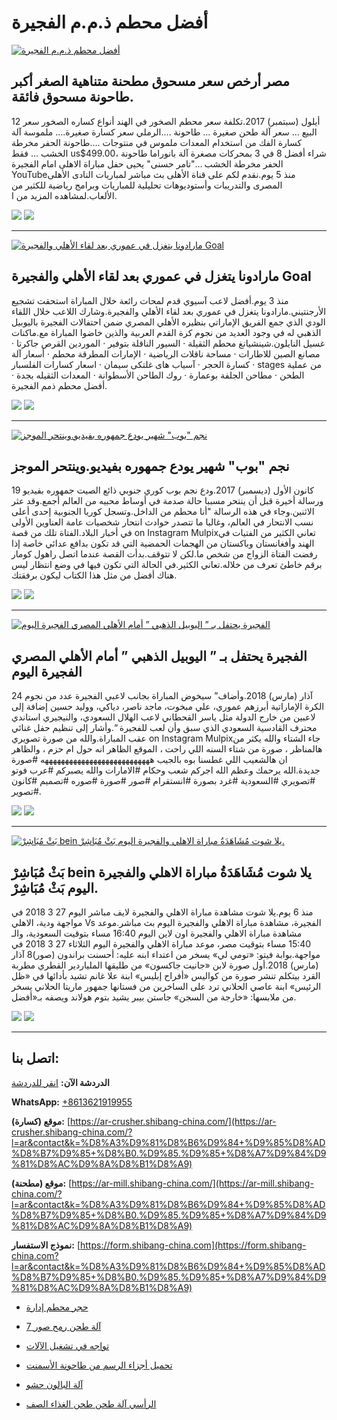 # أفضل محطم ذ.م.م الفجيرة

<a href="https://swt.shibang-china.com/?l=ar&img&k=%D8%A3%D9%81%D8%B6%D9%84+%D9%85%D8%AD%D8%B7%D9%85+%D8%B0.%D9%85.%D9%85+%D8%A7%D9%84%D9%81%D8%AC%D9%8A%D8%B1%D8%A9" target="_blank">![أفضل محطم ذ.م.م الفجيرة](http://static.shibang-china.com/all-800x300/1033.jpg)</a>

## مصر أرخص سعر مسحوق مطحنة متناهية الصغر أكبر طاحونة مسحوق فائقة.
12 أيلول (سبتمبر) 2017.تكلفة سعر محطم الصخور في الهند أنواع كساره الصخور سعر البيع … سعر آلة طحن صغيرة … طاحونة ….الرملي سعر كسارة صغيرة.… ملموسة آلة كسارة الفك من استخدام المعدات ملموس في منتوجات ….طاحونة الحفر مخرطة الخشب … فقط us$499.00، شراء أفضل 8 في 3 بمحركات مصغرة آلة بانوراما طاحونة الحفر مخرطة الخشب …&quot;تامر حسنى&quot; يحيى حفل مباراة الاهلى امام الفجيرة YouTubeمنذ 5 يوم.نقدم لكم على قناة الأهلى بث مباشر لمباريات النادى الأهلى المصرى والتدريبات وأستوديوهات تحليلية للمباريات وبرامج رياضية للكثير من الألعاب.لمشاهده المزيد من ا.


<a href="https://whatsapp.shibangsoft.com/WhatsApp.php" target="_blank" title="WhatsApp">![](http://static.shibang-china.com/icon/whatsapp.png)</a> <a href="https://swt.shibang-china.com/?l=ar&icon&k=%D8%A3%D9%81%D8%B6%D9%84+%D9%85%D8%AD%D8%B7%D9%85+%D8%B0.%D9%85.%D9%85+%D8%A7%D9%84%D9%81%D8%AC%D9%8A%D8%B1%D8%A9" target="_blank">![](http://static.shibang-china.com/icon/chat-ar.png)</a>

---

<a href="https://swt.shibang-china.com/?l=ar&img&k=%D8%A3%D9%81%D8%B6%D9%84+%D9%85%D8%AD%D8%B7%D9%85+%D8%B0.%D9%85.%D9%85+%D8%A7%D9%84%D9%81%D8%AC%D9%8A%D8%B1%D8%A9" target="_blank">![مارادونا يتغزل في عموري بعد لقاء الأهلي والفجيرة Goal](http://static.shibang-china.com/all-800x300/219.jpg)</a>

## مارادونا يتغزل في عموري بعد لقاء الأهلي والفجيرة Goal
منذ 3 يوم.أفضل لاعب آسيوي قدم لمحات رائعة خلال المباراة استحقت تشجيع الأرجنتيني.مارادونا يتغزل في عموري بعد لقاء الأهلي والفجيرة.وشارك اللاعب خلال اللقاء الودي الذي جمع الفريق الإماراتي بنظيره الأهلي المصري ضمن احتفالات الفجيرة باليوبيل الذهبي له في وجود العديد من نجوم كرة القدم العربية والذين خاضوا المباراة مع.ماكنات غسيل النايلون.شينشيانغ محطم الثقيلة &middot; السيور الناقلة بتوفير &middot; الموردين القرص جاكرتا &middot; مصانع الصين للاطارات &middot; مساحة ناقلات الرياضية &middot; الإمارات المطرقة محطم &middot; أسعار آلة كسارة الحجر &middot; آسیاب های غلتکی سیمان &middot; اسعار كسارات الفلسبار &middot; stages من عملية الطحن &middot; مطاحن الجلفة بوعمارة &middot; روك الطاحن الأسطوانة &middot; المعدات الثقيله بجدة &middot; أفضل محطم ذمم الفجيرة.


<a href="https://whatsapp.shibangsoft.com/WhatsApp.php" target="_blank" title="WhatsApp">![](http://static.shibang-china.com/icon/whatsapp.png)</a> <a href="https://swt.shibang-china.com/?l=ar&icon&k=%D8%A3%D9%81%D8%B6%D9%84+%D9%85%D8%AD%D8%B7%D9%85+%D8%B0.%D9%85.%D9%85+%D8%A7%D9%84%D9%81%D8%AC%D9%8A%D8%B1%D8%A9" target="_blank">![](http://static.shibang-china.com/icon/chat-ar.png)</a>

---

<a href="https://swt.shibang-china.com/?l=ar&img&k=%D8%A3%D9%81%D8%B6%D9%84+%D9%85%D8%AD%D8%B7%D9%85+%D8%B0.%D9%85.%D9%85+%D8%A7%D9%84%D9%81%D8%AC%D9%8A%D8%B1%D8%A9" target="_blank">![نجم &quot;بوب&quot; شهير يودع جمهوره بفيديو.وينتحر الموجز](http://static.shibang-china.com/all-800x300/891.jpg)</a>

## نجم &quot;بوب&quot; شهير يودع جمهوره بفيديو.وينتحر الموجز
19 كانون الأول (ديسمبر) 2017.ودع نجم بوب كوري جنوبي ذائع الصيت جمهوره بفيديو ورسالة أخيرة قبل أن ينتحر مسببا حالة صدمة في أوساط محبيه من العالم أجمع.وقد عثر الاثنين.وجاء في هذه الرسالة &quot;أنا محطم من الداخل.وتسجل كوريا الجنوبية إحدى أعلى نسب الانتحار في العالم، وغالبا ما تتصدر حوادث انتحار شخصيات عامة العناوين الأولى في أخبار البلاد.الفتاة تلك من قصة on Instagram Mulpixتعاني الكثير من الفتيات في الهند وأفغانستان وباكستان من الهجمات الحمضية التي قد تكون بدافع عدائي خاصة إذا رفضت الفتاة الزواج من شخص ما.لكن لا تتوقف.بدأت القصة عندما اتصل راهول كومار برقم خاطئ تعرف من خلاله.تعاني الكثير.في الحالة التي تكون فيها في وضع انتظار ليس هناك أفضل من مثل هذا الكتاب ليكون برفقتك.


<a href="https://whatsapp.shibangsoft.com/WhatsApp.php" target="_blank" title="WhatsApp">![](http://static.shibang-china.com/icon/whatsapp.png)</a> <a href="https://swt.shibang-china.com/?l=ar&icon&k=%D8%A3%D9%81%D8%B6%D9%84+%D9%85%D8%AD%D8%B7%D9%85+%D8%B0.%D9%85.%D9%85+%D8%A7%D9%84%D9%81%D8%AC%D9%8A%D8%B1%D8%A9" target="_blank">![](http://static.shibang-china.com/icon/chat-ar.png)</a>

---

<a href="https://swt.shibang-china.com/?l=ar&img&k=%D8%A3%D9%81%D8%B6%D9%84+%D9%85%D8%AD%D8%B7%D9%85+%D8%B0.%D9%85.%D9%85+%D8%A7%D9%84%D9%81%D8%AC%D9%8A%D8%B1%D8%A9" target="_blank">![الفجيرة يحتفل بـ ” اليوبيل الذهبي ” أمام الأهلي المصري الفجيرة اليوم](http://static.shibang-china.com/all-800x300/29.jpg)</a>

## الفجيرة يحتفل بـ ” اليوبيل الذهبي ” أمام الأهلي المصري الفجيرة اليوم
24 آذار (مارس) 2018.وأضاف” سيخوض المباراة بجانب لاعبي الفجيرة عدد من نجوم الكرة الإماراتية أبرزهم عموري، علي مبخوت، ماجد ناصر، دياكي، ووليد حسين إضافة إلى لاعبين من خارج الدولة مثل ياسر القحطاني لاعب الهلال السعودي، والنيجيري استاندي محترف القادسية السعودي الذي سبق وأن لعب للفجيرة “.وأشار إلى تنظيم حفل غنائي عقب المباراة.والله من صورة تصويري on Instagram Mulpixجاء الشتاء والله يكثر من هالمناظر ، صورة من شتاء السنه اللي راحت ، الموقع الظاهر انه حول ام حزم ، والظاهر ان هالشعيب اللي غطسنا بوه بالجيب هههههههههههههههههههههههههههه #صورة جديدة.الله يرحمك وعظم الله اجركم شعب وحكام #الامارات والله يصبركم #عرب فوتو #تصويري #السعودية #غرد بصورة #انستقرام #صور #صورة #صوره #تصميم #كانون #تصوير.


<a href="https://whatsapp.shibangsoft.com/WhatsApp.php" target="_blank" title="WhatsApp">![](http://static.shibang-china.com/icon/whatsapp.png)</a> <a href="https://swt.shibang-china.com/?l=ar&icon&k=%D8%A3%D9%81%D8%B6%D9%84+%D9%85%D8%AD%D8%B7%D9%85+%D8%B0.%D9%85.%D9%85+%D8%A7%D9%84%D9%81%D8%AC%D9%8A%D8%B1%D8%A9" target="_blank">![](http://static.shibang-china.com/icon/chat-ar.png)</a>

---

<a href="https://swt.shibang-china.com/?l=ar&img&k=%D8%A3%D9%81%D8%B6%D9%84+%D9%85%D8%AD%D8%B7%D9%85+%D8%B0.%D9%85.%D9%85+%D8%A7%D9%84%D9%81%D8%AC%D9%8A%D8%B1%D8%A9" target="_blank">![بَثْ مُبَاشِرْ bein يلا شوت مُشَاهَدَةُ مباراة الاهلي والفجيرة اليوم بَثْ مُبَاشِرْ.](http://static.shibang-china.com/all-800x300/1096.jpg)</a>

## بَثْ مُبَاشِرْ bein يلا شوت مُشَاهَدَةُ مباراة الاهلي والفجيرة اليوم بَثْ مُبَاشِرْ.
منذ 6 يوم.يلا شوت مشاهدة مباراة الاهلي والفجيرة لايف مباشر اليوم 27 3 2018 في مواجهة ودية، الاهلي Vs الفجيرة، مشاهدة مباراة الاهلي والفجيرة اليوم بث مباشر.موعد مشاهدة مباراة الاهلي والفجيرة اون لاين اليوم 16:40 مساء بتوقيت السعودية، والـ 15:40 مساء بتوقيت مصر، موعد مباراة الاهلي والفجيرة اليوم الثلاثاء 27 3 2018 في مواجهة.بوابة فيتو: «تومي لي» يسخر من اعتداء ابنه عليه: أحسنت براندون (صور)8 آذار (مارس) 2018.أول صورة لابن «جانيت جاكسون» من طليقها الملياردير القطري مطربة القرد بيتكلم تنشر صورة من كواليس «أفراح إبليس» ابنة علا غانم تشيد بأدائها في «ظل الرئيس» ابنة عاصي الحلاني ترد على الساخرين من فستانها جمهور ماريتا الحلاني يسخر من ملابسها: «خارجة من السجن» جاستن بيبر يشيد بتوم هولاند ويصفه بـ«أفضل.


<a href="https://whatsapp.shibangsoft.com/WhatsApp.php" target="_blank" title="WhatsApp">![](http://static.shibang-china.com/icon/whatsapp.png)</a> <a href="https://swt.shibang-china.com/?l=ar&icon&k=%D8%A3%D9%81%D8%B6%D9%84+%D9%85%D8%AD%D8%B7%D9%85+%D8%B0.%D9%85.%D9%85+%D8%A7%D9%84%D9%81%D8%AC%D9%8A%D8%B1%D8%A9" target="_blank">![](http://static.shibang-china.com/icon/chat-ar.png)</a>

---
## اتصل بنا:

**الدردشة الآن:** [انقر للدردشة](https://swt.shibang-china.com?l=ar&contact&k=%D8%A3%D9%81%D8%B6%D9%84+%D9%85%D8%AD%D8%B7%D9%85+%D8%B0.%D9%85.%D9%85+%D8%A7%D9%84%D9%81%D8%AC%D9%8A%D8%B1%D8%A9)

**WhatsApp:**  [+8613621919955](https://whatsapp.shibangsoft.com/WhatsApp.php)

**موقع (كسارة):** [https://ar-crusher.shibang-china.com/](https://ar-crusher.shibang-china.com/?l=ar&contact&k=%D8%A3%D9%81%D8%B6%D9%84+%D9%85%D8%AD%D8%B7%D9%85+%D8%B0.%D9%85.%D9%85+%D8%A7%D9%84%D9%81%D8%AC%D9%8A%D8%B1%D8%A9)

**موقع (مطحنة):** [https://ar-mill.shibang-china.com/](https://ar-mill.shibang-china.com/?l=ar&contact&k=%D8%A3%D9%81%D8%B6%D9%84+%D9%85%D8%AD%D8%B7%D9%85+%D8%B0.%D9%85.%D9%85+%D8%A7%D9%84%D9%81%D8%AC%D9%8A%D8%B1%D8%A9)

**نموذج الاستفسار:** [https://form.shibang-china.com](https://form.shibang-china.com?l=ar&contact&k=%D8%A3%D9%81%D8%B6%D9%84+%D9%85%D8%AD%D8%B7%D9%85+%D8%B0.%D9%85.%D9%85+%D8%A7%D9%84%D9%81%D8%AC%D9%8A%D8%B1%D8%A9)

* [حجر محطم إدارة](../29/%D8%AD%D8%AC%D8%B1%20%D9%85%D8%AD%D8%B7%D9%85%20%D8%A5%D8%AF%D8%A7%D8%B1%D8%A9.md)

* [آلة طحن رمح صور 7](../28/%D8%A2%D9%84%D8%A9%20%D8%B7%D8%AD%D9%86%20%D8%B1%D9%85%D8%AD%20%D8%B5%D9%88%D8%B1%207.md)

* [تواجه في تشغيل الآلات](../28/%D8%AA%D9%88%D8%A7%D8%AC%D9%87%20%D9%81%D9%8A%20%D8%AA%D8%B4%D8%BA%D9%8A%D9%84%20%D8%A7%D9%84%D8%A2%D9%84%D8%A7%D8%AA.md)

* [تحميل أجزاء الرسم من طاحونة الأسمنت](../27/%D8%AA%D8%AD%D9%85%D9%8A%D9%84%20%D8%A3%D8%AC%D8%B2%D8%A7%D8%A1%20%D8%A7%D9%84%D8%B1%D8%B3%D9%85%20%D9%85%D9%86%20%D8%B7%D8%A7%D8%AD%D9%88%D9%86%D8%A9%20%D8%A7%D9%84%D8%A3%D8%B3%D9%85%D9%86%D8%AA.md)

* [آلة البالون حشو](../29/%D8%A2%D9%84%D8%A9%20%D8%A7%D9%84%D8%A8%D8%A7%D9%84%D9%88%D9%86%20%D8%AD%D8%B4%D9%88.md)

* [الرأسي آلة طحن طحن الغذاء الصف](../29/%D8%A7%D9%84%D8%B1%D8%A3%D8%B3%D9%8A%20%D8%A2%D9%84%D8%A9%20%D8%B7%D8%AD%D9%86%20%D8%B7%D8%AD%D9%86%20%D8%A7%D9%84%D8%BA%D8%B0%D8%A7%D8%A1%20%D8%A7%D9%84%D8%B5%D9%81.md)